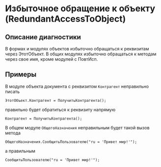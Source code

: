 # Избыточное обращение к объекту (RedundantAccessToObject)

<!-- Блоки выше заполняются автоматически, не трогать -->
## Описание диагностики
В формах и модулях объектов избыточно обращаться к реквизитам через ЭтотОбъект. В общих модулях избыточно обращаться к методам через свое имя, кроме модулей с ПовтИсп.

## Примеры
В модуле объекта документа с реквизитом `Контрагент` неправильно писать
```bsl
ЭтотОбъект.Контрагент = ПолучитьКонтрагента();
```

правильно будет обратиться к реквизиту напрямую
```bsl
Контрагент = ПолучитьКонтрагента();
```

В общем модуле `ОбщегоНазначения` неправильным будет такой вызов метода
```bsl
ОбщегоНазначения.СообщитьПользователю("ru = 'Привет мир!'");
```

а правильным
```bsl
СообщитьПользователю("ru = 'Привет мир!'");
```
